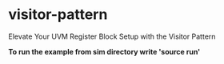 # visitor-pattern
Elevate Your UVM Register Block Setup with the Visitor Pattern

**To run the example from sim directory write 'source run'**
